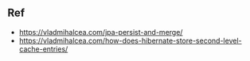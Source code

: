 ## Ref
- https://vladmihalcea.com/jpa-persist-and-merge/
- https://vladmihalcea.com/how-does-hibernate-store-second-level-cache-entries/